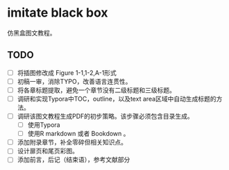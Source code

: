 # imitate black box
仿黑盒图文教程。

## TODO
- [ ] 将插图修改成 Figure 1-1,1-2,A-1形式
- [ ] 初稿一审，消除TYPO，改善语言连贯性。
- [ ] 将各章标题提取，避免一个章节没有二级标题和三级标题。
- [ ] 调研和实现Typora中TOC，outline，以及text area区域中自动生成标题的方法。
- [ ] 调研该图文教程生成PDF的初步策略。该步骤必须包含目录生成。
   - [ ] 使用Typora
   - [ ] 使用R markdown 或者 Bookdown 。
- [ ] 添加附录章节，补全零碎但相关知识点。
- [ ] 设计扉页和尾页彩图。
- [ ] 添加前言，后记（结束语），参考文献部分
